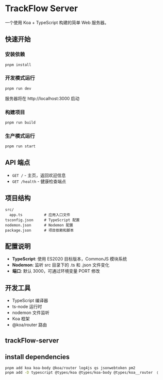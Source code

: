 # TrackFlow Server

一个使用 Koa + TypeScript 构建的简单 Web 服务器。

## 快速开始

### 安装依赖
```bash
pnpm install
```

### 开发模式运行
```bash
pnpm run dev
```
服务器将在 http://localhost:3000 启动

### 构建项目
```bash
pnpm run build
```

### 生产模式运行
```bash
pnpm run start
```

## API 端点

- `GET /` - 主页，返回欢迎信息
- `GET /health` - 健康检查端点

## 项目结构

```
src/
  app.ts          # 应用入口文件
tsconfig.json     # TypeScript 配置
nodemon.json      # Nodemon 配置
package.json      # 项目依赖和脚本
```

## 配置说明

- **TypeScript**: 使用 ES2020 目标版本，CommonJS 模块系统
- **Nodemon**: 监听 src 目录下的 .ts 和 .json 文件变化
- **端口**: 默认 3000，可通过环境变量 PORT 修改

## 开发工具

- TypeScript 编译器
- ts-node 运行时
- nodemon 文件监听
- Koa 框架
- @koa/router 路由

## trackFlow-server
## install dependencies
```bash
pnpm add koa koa-body @koa/router log4js qs jsonwebtoken pm2
pnpm add -D typescript @types/koa @types/koa-body @types/koa__router  @types/qs @types/jsonwebtoken @types/node prettier eslint ts-node
```